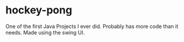 # hockey-pong
One of the first Java Projects I ever did. Probably has more code than it needs. 
Made using the swing UI.
